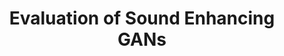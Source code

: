 ---
title: "Evaluation of Sound Enhancing GANs"
collection: projects
link: 'https://akuramshin.github.io/files/Sound_Enhancing_GANS.pdf'
description: "Wrote a mock NeurIPS paper as a final group project. The project focused on using the GAN architecture for audio synthesis. For this paper, my group and I examined the performance of the vanilla Speech Enhancement GAN against variations that include the Departure From Normality (DFN) metric and Wasserstein loss (WSEGAN)."
about: '[Final Project], University of Toronto, CSC413: Neural Networks and Deep Learning. With S. Das and P. Bajaria'
imgurl: 'WGAN.png'
links:
  - name: paper
    link: https://akuramshin.github.io/files/Sound_Enhancing_GANS.pdf
---